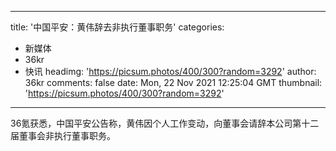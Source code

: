 
---
title: '中国平安：黄伟辞去非执行董事职务'
categories: 
 - 新媒体
 - 36kr
 - 快讯
headimg: 'https://picsum.photos/400/300?random=3292'
author: 36kr
comments: false
date: Mon, 22 Nov 2021 12:25:04 GMT
thumbnail: 'https://picsum.photos/400/300?random=3292'
---

<div>   
36氪获悉，中国平安公告称，黄伟因个人工作变动，向董事会请辞本公司第十二届董事会非执行董事职务。  
</div>
            
